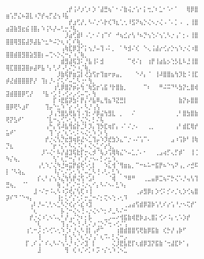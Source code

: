  ⠀⠀⠀⠀⠀⠀⠀⠀⠀⠀⠀⠀⠀⠀⠀⢀⡞⢨⠜⡰⢁⠆⡱⠈⣼⣛⢦⠁⠂⠌⣷⢬⡐⢡⠂⡅⢒⡈⠆⣁⠂⠡⠂⠁⠀⠀⢿⡿⣿⣶⢡⡛⣌⠦⣽⣇⠰⡙⡞⢤⡋⣜⢢⠸⣧⠀⠀⠀⠀⠀⠀⠀⠀⠀⠀⠀⠀⠀⠀
⠀⠀⠀⠀⠀⠀⠀⠀⠀⠀⠀⠀⠀⠀⠀⠀⡞⣰⢋⡜⡀⠣⠌⡐⠡⡗⢎⠹⣆⢁⢂⠸⣫⠝⢦⡑⢌⠢⡐⢌⠠⠈⠄⡁⠠⠀⡀⢸⣿⣴⣽⣷⣻⣖⣮⢸⣿⡄⠱⢨⠣⡜⠤⢃⡒⡘⢧⡀⠀⠀⠀⠀⠀⠀⠀⠀⠀⠀⠀⠀
⠀⠀⠀⠀⠀⠀⠀⠀⠀⠀⠀⠀⠀⠀⠀⡸⣴⢋⣾⠇⠠⢁⠂⠌⢰⠉⠎⠀⠚⢦⣊⡔⢣⠘⠦⡙⢢⢑⠌⢢⢁⠣⡐⢠⠁⡂⠄⢸⣿⣿⣿⢿⣻⣯⣼⡻⣼⣧⠑⣂⠓⠬⡑⢆⠰⡁⠎⢷⡀⠀⠀⠀⠀⠀⠀⠀⠀⠀⠀⠀
⠀⠀⠀⠀⠀⠀⠀⠀⠀⠀⠀⠀⠀⠀⢠⢷⣏⡿⣹⠊⡅⢢⡘⠤⢹⠠⠅⡀⠀⠁⠳⣺⠌⢎⠀⠑⢄⢨⣼⡔⢊⡔⡑⢢⠱⡐⢌⠰⣿⣿⣿⣾⣿⣻⣿⣵⣻⣿⡆⠤⢉⠢⡑⢌⠒⡌⠰⡈⢷⡀⠀⠀⠀⠀⠀⠀⠀⠀⠀⠀
⠀⠀⠀⠀⠀⠀⠀⠀⠀⠀⠀⠀⠀⠀⣾⣻⣼⢯⣹⠅⡘⣧⢸⠅⣺⠀⠀⠀⠀⠀⠀⠉⢞⠌⡆⠀⢰⡟⢸⣴⣧⡢⢑⡣⣇⠧⣘⢸⣿⢿⣏⣿⣿⣽⣿⡶⣼⠟⣧⠘⡄⢃⠜⠠⢃⠌⡑⠰⡈⢷⡀⠀⠀⠀⠀⠀⠀⠀⠀⠀
⠀⠀⠀⠀⠀⠀⠀⠀⠀⠀⠀⠀⠀⡸⣷⢯⡟⣶⣩⡇⢜⣱⢫⡖⢹⣶⠖⡶⣤⡀⠀⠀⠀⠑⠜⡄⠈⠀⢸⠼⣿⣿⣦⢳⡹⣗⠨⢸⣏⡾⣜⣾⣿⣿⣿⡟⡜⠀⢹⡆⡘⠄⡊⢅⠊⠤⣁⠣⢐⠂⢳⡀⠀⠀⠀⠀⠀⠀⠀⠀
⠀⠀⠀⠀⠀⠀⠀⠀⠀⠀⠀⠀⢰⢃⡿⣿⡝⡶⡥⢳⠈⢷⣫⡖⢡⣯⠘⡗⣿⣷⡀⠀⠀⠀⠀⠉⠆⠀⠀⠛⠬⠭⠙⠣⣳⡝⣂⣿⢾⣽⣾⣿⣿⡿⢋⡜⠀⠀⠘⣧⠐⡡⢘⠠⢊⠔⡠⢊⠤⢉⠄⢳⠀⠀⠀⠀⠀⠀⠀⠀
⠀⠀⠀⠀⠀⠀⠀⠀⠀⠀⠀⠀⡏⠰⣟⣯⡽⣳⠅⡟⡌⠜⣧⠿⣄⢻⣦⠹⣝⣛⡇⠀⠀⠀⠀⠀⠀⠀⠀⠀⠀⠀⠀⠀⣷⡝⡦⣿⣿⣿⡿⢟⠣⣰⠏⠀⠀⠀⠀⢹⡤⠑⣂⠱⠈⡔⠠⢃⠄⠣⡘⢠⢣⠀⠀⠀⠀⠀⠀⠀
⠀⠀⠀⠀⠀⠀⠀⠀⠀⠀⠀⡸⢠⢙⣿⣣⢟⣧⢹⠠⢹⡂⠜⡿⣬⢳⣻⣇⠀⡀⠀⠀⠌⠀⠀⠀⠀⠀⠀⠀⠀⠀⠀⢀⠃⣿⣳⣿⣷⢟⡝⣣⠞⠁⠀⠀⠀⠀⠀⠈⣇⠒⢄⢊⠡⢂⠱⡈⢌⡑⠄⡃⠌⢧⠀⠀⠀⠀⠀⠀
⠀⠀⠀⠀⠀⠀⠀⠀⠀⠀⢠⠓⡄⢫⠼⣧⢻⣮⡗⣈⠇⡹⡄⢹⡳⣏⢶⡏⡄⠠⠁⠌⡐⠄⠀⠀⢀⡀⠀⠀⠀⠀⠀⢠⠃⣾⣏⢿⡞⣥⠞⠁⠀⠀⠀⠀⠀⠀⠀⠀⢹⠈⡔⡈⢆⠡⢂⠅⠢⢌⢂⠱⢈⠆⢣⠀⠀⠀⠀⠀
⠀⠀⠀⠀⠀⠀⠀⠀⠀⠀⡞⡐⢌⢣⡙⣖⣻⢶⡯⣜⠢⣁⢹⡤⠱⡹⣞⣳⡱⣄⠉⡐⠠⠌⢡⠉⠄⠀⠀⠀⠀⠀⣠⠰⢩⡷⠃⢸⢷⡙⣆⠀⠀⠀⠀⠀⠀⠀⠀⠀⠈⡖⠐⡌⠄⠣⢌⠨⡁⠆⢌⠢⣁⠊⡔⢣⡀⠀⠀⠀
⠀⠀⠀⠀⠀⠀⠀⠀⠀⡸⠡⢌⠂⠧⡜⣼⣹⢯⣗⡏⡒⢄⡺⠈⢧⡰⢩⢿⢷⣌⠑⠤⣁⡈⠄⠂⠀⠀⢀⣠⢴⡋⢄⡋⡾⠁⠀⢸⢈⠳⡌⢦⡀⠀⠀⠀⠀⠀⠀⠀⠀⢣⠁⢆⡉⠒⡌⠰⢁⠎⡐⠢⠄⡃⠔⣂⠱⡀⠀⠀
⠀⠀⠀⠀⠀⠀⠀⠀⢠⢃⠱⡈⢌⠳⣘⠶⣭⡟⣮⢗⠡⢂⡇⠀⠀⠱⣅⢺⠈⢻⣶⣦⡀⠉⠒⠦⠥⠒⣯⡟⠦⠑⢢⠝⢠⡀⠔⣚⠯⡇⠈⠣⢵⣄⠀⠀⠀⠀⠀⠀⠀⠸⡌⢂⠌⡡⢂⠱⡈⠤⣁⠣⢘⠠⢃⠄⣃⠱⡀⠀
⠀⠀⠀⠀⠀⠀⠀⠀⡎⢄⠃⡌⢢⠱⣌⢳⢣⡟⢬⢫⠐⣡⠇⠀⠀⠀⠈⢾⠀⠀⠙⠿⠛⠀⠀⢀⣀⣤⡿⣉⢦⠍⡓⢌⠡⡘⢤⢣⢹⣛⢦⡀⠀⠈⠁⠀⠀⠀⠀⠀⠀⠀⢷⢈⠰⢁⠌⢒⠨⡐⢄⠊⡄⠣⠌⠢⠄⣃⠱⡄
⠀⠀⠀⠀⠀⠀⠀⣸⠐⠌⡒⠨⢄⠣⠰⡩⢞⡌⢣⢏⠰⢸⠀⠀⠀⠀⠀⠀⠀⠀⠀⠀⠀⢀⡴⣻⡿⡆⡱⢊⠅⡊⠔⡈⢆⡱⢊⢦⣿⡽⠎⠙⠈⠑⠲⡄⠀⠀⠀⠀⠀⠀⢸⡂⢅⠊⡌⢂⠅⡒⣈⠒⠌⡂⢍⠢⢑⠠⢂⠹
⠀⠀⠀⠀⠀⠀⢠⠇⡘⠤⢁⢃⠢⣁⠣⡑⢎⡔⠡⣎⠰⣹⠀⠀⠀⠀⠀⠀⠀⠀⢀⣠⣴⢫⣾⡿⣽⡷⢡⢃⠎⡔⢡⠘⡐⠢⢍⡞⠁⠀⠀⠀⠀⠀⠀⠈⢆⠀⠀⠀⠀⠀⠀⡧⢈⠒⢌⠢⢘⠠⡐⢌⠢⠑⡂⠜⣀⠣⠌⠒
⠀⠀⠀⠀⠀⠀⡞⡐⢌⠰⢁⠢⠡⢄⠃⡜⢠⠌⡑⠆⡂⡧⠀⠀⠀⣀⡠⠤⠔⢺⣯⣷⢾⣟⡷⣰⢄⣿⡅⢊⠔⠨⡄⢂⠡⡱⡞⠀⠀⠀⠀⠀⠀⠀⠀⠀⠈⢇⠀⠀⠀⠀⠀⢹⢠⢉⠢⢘⠠⢃⠌⡰⢈⡑⠌⢒⠠⢊⠌⢡
⠀⠀⠀⠀⠀⢰⢁⠒⡨⢐⠡⢊⠡⢂⠱⢈⠆⡘⢄⠣⢸⡇⢠⠞⠉⠀⠀⠀⢰⣿⣾⣿⣿⢫⢟⣷⡿⣯⣷⠀⢎⡓⡜⢠⡷⠋⠀⠀⠀⠀⠀⠀⠀⠀⠀⠀⠀⢸⠀⠀⠀⠀⠀⠈⡇⢢⠑⡈⢆⠡⡘⢠⠁⢆⠩⠄⡃⢌⠒⡠
⠀⠀⠀⠀⠀⡏⢀⠎⢠⠁⠎⢄⠣⠌⢢⠡⡘⠰⡈⠔⣹⠀⡇⠀⠀⠀⠀⢌⡸⣟⣧⣟⡏⢆⣾⡿⣹⡝⣯⣷⠈⢒⣼⣏⠗⠁⡄⠀⠀⠀⠀⠀⠀⠀⠀⠀⠀⣸⠀⠀⠀⠀⠀⠀⢻⠀⢎⠰⡈⠔⡁⠆⡩⠐⡌⢂⠱⢈⠢⣁
